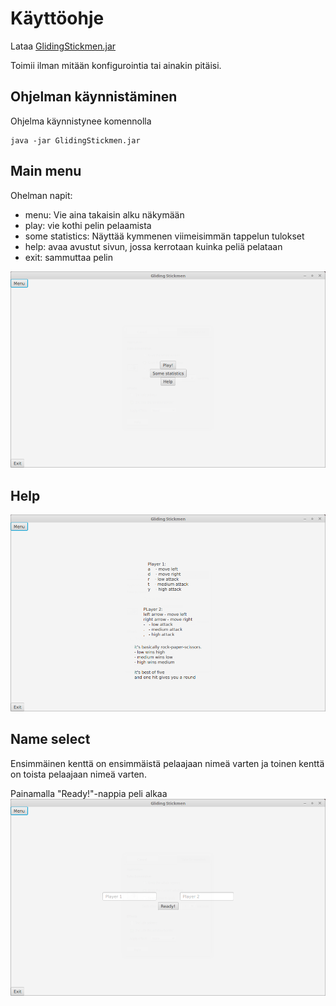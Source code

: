 # Käyttöohje
Lataa [GlidingStickmen.jar](https://github.com/Etsku520/otm-harjoitustyo/releases/tag/viikko6)

Toimii ilman mitään konfigurointia tai ainakin pitäisi.

## Ohjelman käynnistäminen
Ohjelma käynnistynee komennolla

	java -jar GlidingStickmen.jar

## Main menu
Ohelman napit:
- menu: Vie aina takaisin alku näkymään
- play: vie kothi pelin pelaamista
- some statistics: Näyttää kymmenen viimeisimmän tappelun tulokset
- help: avaa avustut sivun, jossa kerrotaan kuinka peliä pelataan
- exit: sammuttaa pelin

![](images/Main_menu.png)

## Help
![](images/Help_page.png)

## Name select
Ensimmäinen kenttä on ensimmäistä pelaajaan nimeä varten ja toinen kenttä on toista pelaajaan nimeä varten.

Painamalla "Ready!"-nappia peli alkaa
![](images/Naming.png)

